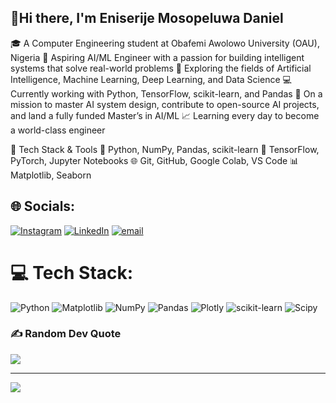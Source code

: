 ## 👋Hi there, I'm Eniserije Mosopeluwa Daniel

🎓 A Computer Engineering student at Obafemi Awolowo University (OAU), Nigeria
🤖 Aspiring AI/ML Engineer with a passion for building intelligent systems that solve real-world problems
🧠 Exploring the fields of Artificial Intelligence, Machine Learning, Deep Learning, and Data Science
💻 Currently working with Python, TensorFlow, scikit-learn, and Pandas
🚀 On a mission to master AI system design, contribute to open-source AI projects, and land a fully funded Master’s in AI/ML
📈 Learning every day to become a world-class engineer

🔧 Tech Stack & Tools
🐍 Python, NumPy, Pandas, scikit-learn
🧠 TensorFlow, PyTorch, Jupyter Notebooks
🌐 Git, GitHub, Google Colab, VS Code
📊 Matplotlib, Seaborn


## 🌐 Socials:
[![Instagram](https://img.shields.io/badge/Instagram-%23E4405F.svg?logo=Instagram&logoColor=white)](https://instagram.com/_mosopeee) [![LinkedIn](https://img.shields.io/badge/LinkedIn-%230077B5.svg?logo=linkedin&logoColor=white)](https://linkedin.com/in/eniserijemosope) [![email](https://img.shields.io/badge/Email-D14836?logo=gmail&logoColor=white)](mailto:eniserijemosope@gmail.com) 

# 💻 Tech Stack:
![Python](https://img.shields.io/badge/python-3670A0?style=for-the-badge&logo=python&logoColor=ffdd54) ![Matplotlib](https://img.shields.io/badge/Matplotlib-%23ffffff.svg?style=for-the-badge&logo=Matplotlib&logoColor=black) ![NumPy](https://img.shields.io/badge/numpy-%23013243.svg?style=for-the-badge&logo=numpy&logoColor=white) ![Pandas](https://img.shields.io/badge/pandas-%23150458.svg?style=for-the-badge&logo=pandas&logoColor=white) ![Plotly](https://img.shields.io/badge/Plotly-%233F4F75.svg?style=for-the-badge&logo=plotly&logoColor=white) ![scikit-learn](https://img.shields.io/badge/scikit--learn-%23F7931E.svg?style=for-the-badge&logo=scikit-learn&logoColor=white) ![Scipy](https://img.shields.io/badge/SciPy-%230C55A5.svg?style=for-the-badge&logo=scipy&logoColor=%white)

### ✍️ Random Dev Quote
![](https://quotes-github-readme.vercel.app/api?type=horizontal&theme=radical)

---
[![](https://visitcount.itsvg.in/api?id=eniserijemosope&icon=0&color=0)](https://visitcount.itsvg.in)

<!-- Proudly created with GPRM ( https://gprm.itsvg.in ) -->
